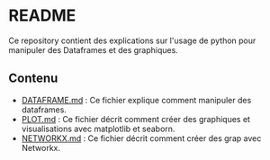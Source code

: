 # README

Ce repository contient des explications sur l'usage de python pour manipuler des Dataframes et des graphiques.

## Contenu

- [DATAFRAME.md](./DATAFRAME.md) : Ce fichier explique comment manipuler des dataframes.
- [PLOT.md](./PLOT.md) : Ce fichier décrit comment créer des graphiques et visualisations avec matplotlib et seaborn.
- [NETWORKX.md](./NETWORKX.md) : Ce fichier décrit comment créer des grap avec Networkx.

